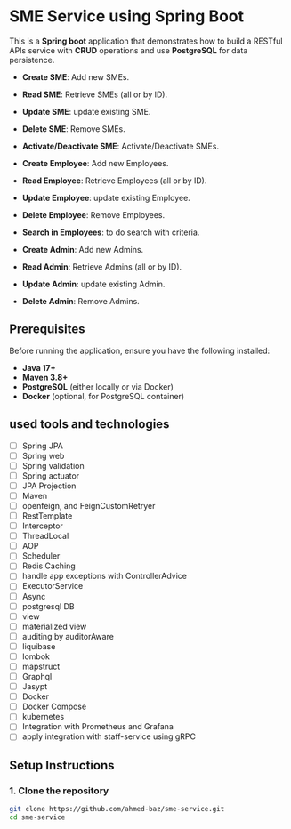# SME Service using Spring Boot

This is a **Spring boot** application that demonstrates how to build a RESTful APIs service with **CRUD** operations and
use **PostgreSQL** for data persistence.

- **Create SME**: Add new SMEs.
- **Read SME**: Retrieve SMEs (all or by ID).
- **Update SME**: update existing SME.
- **Delete SME**: Remove SMEs.
- **Activate/Deactivate SME**: Activate/Deactivate SMEs.


- **Create Employee**: Add new Employees.
- **Read Employee**: Retrieve Employees (all or by ID).
- **Update Employee**: update existing Employee.
- **Delete Employee**: Remove Employees.
- **Search in Employees**: to do search with criteria.


- **Create Admin**: Add new Admins.
- **Read Admin**: Retrieve Admins (all or by ID).
- **Update Admin**: update existing Admin.
- **Delete Admin**: Remove Admins.

## Prerequisites

Before running the application, ensure you have the following installed:

- **Java 17+**
- **Maven 3.8+**
- **PostgreSQL** (either locally or via Docker)
- **Docker** (optional, for PostgreSQL container)

## used tools and technologies

- [ ] Spring JPA
- [ ] Spring web
- [ ] Spring validation
- [ ] Spring actuator
- [ ] JPA Projection
- [ ] Maven
- [ ] openfeign, and FeignCustomRetryer
- [ ] RestTemplate
- [ ] Interceptor
- [ ] ThreadLocal
- [ ] AOP
- [ ] Scheduler
- [ ] Redis Caching
- [ ] handle app exceptions with ControllerAdvice
- [ ] ExecutorService
- [ ] Async
- [ ] postgresql DB
- [ ] view
- [ ] materialized view
- [ ] auditing by auditorAware
- [ ] liquibase
- [ ] lombok
- [ ] mapstruct
- [ ] Graphql
- [ ] Jasypt
- [ ] Docker
- [ ] Docker Compose
- [ ] kubernetes
- [ ] Integration with Prometheus and Grafana
- [ ] apply integration with staff-service using gRPC

## Setup Instructions

### 1. Clone the repository

```bash
git clone https://github.com/ahmed-baz/sme-service.git
cd sme-service

